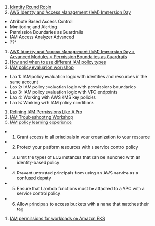 1. [Identity Round Robin](https://identity-round-robin.awssecworkshops.com/)
1. [AWS Identity and Access Management (IAM) Immersion Day](https://catalog.us-east-1.prod.workshops.aws/workshops/18b3622c-5d4c-45c9-9834-6a7091109072/en-US)
- Attribute Based Access Control
- Monitoring and Alerting
- Permission Boundaries as Guardrails
- IAM Access Analyzer Advanced
- ???
1. [AWS Identity and Access Management (IAM) Immersion Day > Advanced Modules > Permission Boundaries as Guardrails](https://catalog.us-east-1.prod.workshops.aws/workshops/18b3622c-5d4c-45c9-9834-6a7091109072/en-US/advanced-modules/60-permission-boundary/6-1)
1. [How and when to use different IAM policy types](https://catalog.workshops.aws/iam-policy-types/en-US)
1. [IAM policy evaluation workshop](https://catalog.us-east-1.prod.workshops.aws/workshops/6dc3124a-6bd4-46eb-b5c4-be438a82ba3d/en-US)
- Lab 1: IAM policy evaluation logic with identities and resources in the same account
- Lab 2: IAM policy evaluation logic with permissions boundaries
- Lab 3: IAM policy evaluation logic with VPC endpoints
- Lab 4: Working with AWS KMS key policies
- Lab 5: Working with IAM policy conditions
1. [Refining IAM Permissions Like A Pro](https://catalog.workshops.aws/refining-iam-permissions-like-a-pro/en-US)
1. [IAM Troubleshooting Workshop](https://catalog.us-east-1.prod.workshops.aws/workshops/a9661c42-97f6-400a-8dee-a8396e8d418f/en-US)
1. [IAM policy learning experience](https://catalog.us-east-1.prod.workshops.aws/workshops/d1531d0a-79fd-45af-b198-d81e349ee660/en-US)
- 1. Grant access to all principals in your organization to your resource
- 2. Protect your platform resources with a service control policy
- 3. Limit the types of EC2 instances that can be launched with an identity-based policy
- 4. Prevent untrusted principals from using an AWS service as a confused deputy
- 5. Ensure that Lambda functions must be attached to a VPC with a service control policy
- 6. Allow principals to access buckets with a name that matches their tag
1. [IAM permissions for workloads on Amazon EKS](https://catalog.us-east-1.prod.workshops.aws/workshops/7c41ed45-0120-4af8-bd23-420f9f0f5eb1/en-US/more)
